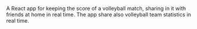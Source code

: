 A React app for keeping the score of a volleyball match, sharing in it with friends at home in real time.
The app share also volleyball team statistics in real time.
